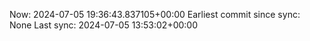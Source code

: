 Now: 2024-07-05 19:36:43.837105+00:00 Earliest commit since sync: None Last sync: 2024-07-05 13:53:02+00:00
